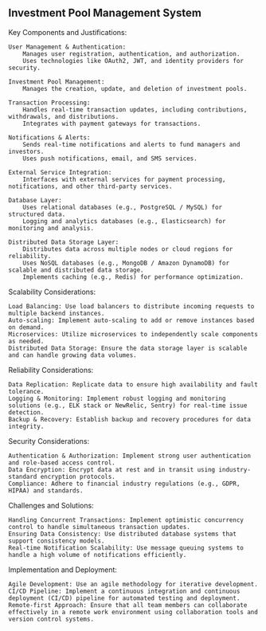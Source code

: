 **Investment Pool Management System**
-------------------------------------

Key Components and Justifications:

    User Management & Authentication:
        Manages user registration, authentication, and authorization.
        Uses technologies like OAuth2, JWT, and identity providers for security.

    Investment Pool Management:
        Manages the creation, update, and deletion of investment pools.

    Transaction Processing:
        Handles real-time transaction updates, including contributions, withdrawals, and distributions.
        Integrates with payment gateways for transactions.

    Notifications & Alerts:
        Sends real-time notifications and alerts to fund managers and investors.
        Uses push notifications, email, and SMS services.

    External Service Integration:
        Interfaces with external services for payment processing, notifications, and other third-party services.

    Database Layer:
        Uses relational databases (e.g., PostgreSQL / MySQL) for structured data.
        Logging and analytics databases (e.g., Elasticsearch) for monitoring and analysis.

    Distributed Data Storage Layer:
        Distributes data across multiple nodes or cloud regions for reliability.
        Uses NoSQL databases (e.g., MongoDB / Amazon DynamoDB) for scalable and distributed data storage.
        Implements caching (e.g., Redis) for performance optimization.

Scalability Considerations:

    Load Balancing: Use load balancers to distribute incoming requests to multiple backend instances.
    Auto-scaling: Implement auto-scaling to add or remove instances based on demand.
    Microservices: Utilize microservices to independently scale components as needed.
    Distributed Data Storage: Ensure the data storage layer is scalable and can handle growing data volumes.

Reliability Considerations:

    Data Replication: Replicate data to ensure high availability and fault tolerance.
    Logging & Monitoring: Implement robust logging and monitoring solutions (e.g., ELK stack or NewRelic, Sentry) for real-time issue detection.
    Backup & Recovery: Establish backup and recovery procedures for data integrity.

Security Considerations:

    Authentication & Authorization: Implement strong user authentication and role-based access control.
    Data Encryption: Encrypt data at rest and in transit using industry-standard encryption protocols.
    Compliance: Adhere to financial industry regulations (e.g., GDPR, HIPAA) and standards.

Challenges and Solutions:

    Handling Concurrent Transactions: Implement optimistic concurrency control to handle simultaneous transaction updates.
    Ensuring Data Consistency: Use distributed database systems that support consistency models.
    Real-time Notification Scalability: Use message queuing systems to handle a high volume of notifications efficiently.

Implementation and Deployment:

    Agile Development: Use an agile methodology for iterative development.
    CI/CD Pipeline: Implement a continuous integration and continuous deployment (CI/CD) pipeline for automated testing and deployment.
    Remote-first Approach: Ensure that all team members can collaborate effectively in a remote work environment using collaboration tools and version control systems.